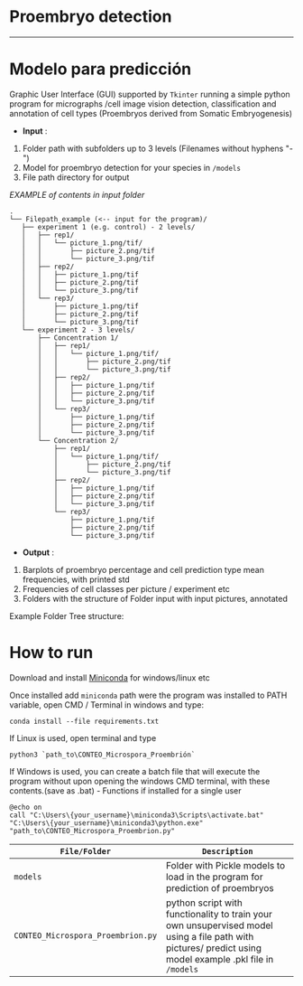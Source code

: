 # Proembryo detection
---

# Modelo para predicción

Graphic User Interface (GUI) supported by `Tkinter` running a simple python program for micrographs /cell image vision detection, classification and annotation of cell types (Proembryos derived from Somatic Embryogenesis)

- **Input** : 
 1) Folder path with subfolders up to 3 levels (Filenames without hyphens "-")
 2) Model for proembryo detection for your species in `/models`
 3) File path directory for output

*EXAMPLE of contents in input folder*
 ```
 .
└── Filepath_example (<-- input for the program)/
    ├── experiment 1 (e.g. control) - 2 levels/
    │   ├── rep1/
    │   │   └── picture_1.png/tif/
    │   │       ├── picture_2.png/tif
    │   │       └── picture_3.png/tif
    │   ├── rep2/
    │   │   ├── picture_1.png/tif
    │   │   ├── picture_2.png/tif
    │   │   └── picture_3.png/tif
    │   └── rep3/
    │       ├── picture_1.png/tif
    │       ├── picture_2.png/tif
    │       └── picture_3.png/tif
    └── experiment 2 - 3 levels/
        ├── Concentration 1/
        │   ├── rep1/
        │   │   └── picture_1.png/tif/
        │   │       ├── picture_2.png/tif
        │   │       └── picture_3.png/tif
        │   ├── rep2/
        │   │   ├── picture_1.png/tif
        │   │   ├── picture_2.png/tif
        │   │   └── picture_3.png/tif
        │   └── rep3/
        │       ├── picture_1.png/tif
        │       ├── picture_2.png/tif
        │       └── picture_3.png/tif
        └── Concentration 2/
            ├── rep1/
            │   └── picture_1.png/tif/
            │       ├── picture_2.png/tif
            │       └── picture_3.png/tif
            ├── rep2/
            │   ├── picture_1.png/tif
            │   ├── picture_2.png/tif
            │   └── picture_3.png/tif
            └── rep3/
                ├── picture_1.png/tif
                ├── picture_2.png/tif
                └── picture_3.png/tif
 ```

 - **Output** : 
 1) Barplots of proembryo percentage and cell prediction type mean frequencies, with printed std
 2) Frequencies of cell classes per picture / experiment etc
 3) Folders with the structure of Folder input with input pictures, annotated 

Example Folder Tree structure:


# How to run

Download and install [Miniconda](https://docs.anaconda.com/free/miniconda/miniconda-other-installer-links/) for windows/linux etc

Once installed add `miniconda` path were the program was installed to PATH variable, open CMD / Terminal in windows and type:

```
conda install --file requirements.txt

```
If Linux is used, open terminal and type

```
python3 `path_to\CONTEO_Microspora_Proembrión`

```
If Windows is used, you can create a batch file that will execute the program without upon opening the windows CMD terminal, with these contents.(save as .bat) - Functions if installed for a single user

```
@echo on
call "C:\Users\{your_username}\miniconda3\Scripts\activate.bat"
"C:\Users\{your_username}\miniconda3\python.exe" "path_to\CONTEO_Microspora_Proembrion.py"

```



| `File/Folder` | `Description`  |
|---|---|
| `models`  | Folder with Pickle models to load in the program for prediction of proembryos |
| `CONTEO_Microspora_Proembrion.py`  | python script with functionality to train your own unsupervised model using a file path with pictures/ predict using model example .pkl file in `/models` | 

